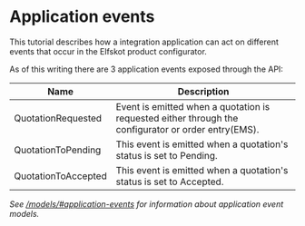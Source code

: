 # Application events

This tutorial describes how a integration application can act on different events that occur in the Elfskot product configurator.

As of this writing there are 3 application events exposed through the API:

| Name                | Description                                                  |
| ------------------- | ------------------------------------------------------------ |
| QuotationRequested  | Event is emitted when a quotation is requested either through the configurator or order entry(EMS). |
| QuotationToPending  | This event is emitted when a quotation's status is set to Pending. |
| QuotationToAccepted | This event is emitted when a quotation's status is set to Accepted. |

*See [/models/#application-events](/models/#application-events) for information about application event models.*

